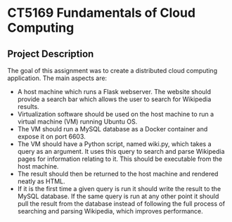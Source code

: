 # CT5169 Fundamentals of Cloud Computing 

## Project Description
The goal of this assignment was to create a distributed cloud computing application. The main aspects are:
- A host machine which runs a Flask webserver. The website should provide a search bar which allows the user to search for Wikipedia results.
- Virtualization software should be used on the host machine to run a virtual machine (VM) running Ubuntu OS.
- The VM should run a MySQL database as a Docker container and expose it on port 6603.
- The VM should have a Python script, named wiki.py, which takes a query as an argument. It uses this query to search and parse Wikipedia pages for information relating to it. This should be executable from the host machine.
- The result should then be returned to the host machine and rendered neatly as HTML.
- If it is the first time a given query is run it should write the result to the MySQL database. If the same query is run at any other point it should pull the result from the database instead of following the full process of searching and parsing Wikipedia, which improves performance.
